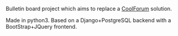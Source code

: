 Bulletin board project which aims to replace a [CoolForum](https://github.com/dsoriano/coolforum) solution.

Made in python3. Based on a Django+PostgreSQL backend with a BootStrap+JQuery frontend.

